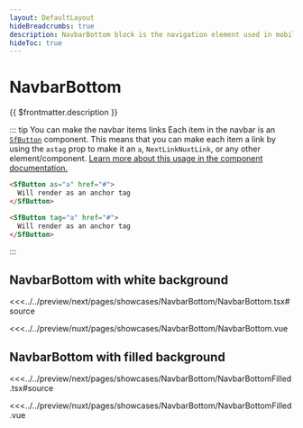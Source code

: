 ```yaml
---
layout: DefaultLayout
hideBreadcrumbs: true
description: NavbarBottom block is the navigation element used in mobile view.
hideToc: true
---
```

# NavbarBottom

{{ $frontmatter.description }}

::: tip You can make the navbar items links
Each item in the navbar is an [`SfButton`](../components/button) component. This means that you can make each item a link by using the <!-- react -->`as`<!-- end react --><!-- vue -->`tag`<!-- end vue --> prop to make it an `a`, <!-- react -->`NextLink`<!-- end react --><!-- vue -->`NuxtLink`<!-- end vue -->, or any other element/component. [Learn more about this usage in the component documentation.](../components/button#link-as-a-button)

<!-- react -->
```html
<SfButton as="a" href="#">
  Will render as an anchor tag
</SfButton>
```
<!-- end react -->
<!-- vue -->
```html
<SfButton tag="a" href="#">
  Will render as an anchor tag
</SfButton>
```
<!-- end vue -->

:::


## NavbarBottom with white background

<Showcase showcase-name="NavbarBottom/NavbarBottom" no-paddings style="min-height:200px">

<!-- react -->
<<<../../preview/next/pages/showcases/NavbarBottom/NavbarBottom.tsx#source
<!-- end react -->
<!-- vue -->
<<<../../preview/nuxt/pages/showcases/NavbarBottom/NavbarBottom.vue
<!-- end vue -->

</Showcase>

## NavbarBottom with filled background

<Showcase showcase-name="NavbarBottom/NavbarBottomFilled" no-paddings style="min-height:200px">

<!-- react -->
<<<../../preview/next/pages/showcases/NavbarBottom/NavbarBottomFilled.tsx#source
<!-- end react -->
<!-- vue -->
<<<../../preview/nuxt/pages/showcases/NavbarBottom/NavbarBottomFilled.vue
<!-- end vue -->

</Showcase>

